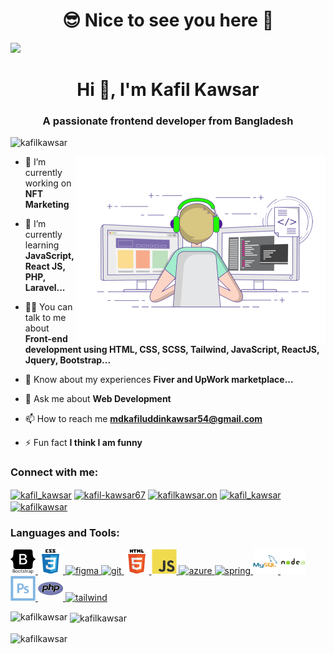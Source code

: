 <h1 align="center">😎 Nice to see you here 👋</h1>
<div><img src="https://media.licdn.com/dms/image/C5616AQE8MfEI0MNNfQ/profile-displaybackgroundimage-shrink_350_1400/0/1660911829157?e=1698883200&v=beta&t=_uCAV0vZQluouSDS18OO8pAJR7hVP9WURixd56qF7ls"></div>
<h1 align="center">Hi 👋, I'm Kafil Kawsar</h1>
<h3 align="center">A passionate frontend developer from Bangladesh</h3>

<p align="left"> <img src="https://komarev.com/ghpvc/?username=kafilkawsar&label=Profile%20views&color=0e75b6&style=flat" alt="kafilkawsar" /> </p>

<img align="right" alt="Coding" width="400" src="https://raw.githubusercontent.com/devSouvik/devSouvik/master/gif3.gif">

- 🔭 I’m currently working on **NFT Marketing**

- 🌱 I’m currently learning **JavaScript, React JS, PHP, Laravel...**
  
- 👨‍💻 You can talk to me about **Front-end development using HTML, CSS, SCSS, Tailwind, JavaScript, ReactJS, Jquery, Bootstrap...**
  
- 📄 Know about my experiences **Fiver and UpWork marketplace...**

- 💬 Ask me about **Web Development**

- 📫 How to reach me **mdkafiluddinkawsar54@gmail.com**

- ⚡ Fun fact **I think I am funny**

<h3 align="left">Connect with me:</h3>

<p align="left">
<a href="https://twitter.com/kafil_kawsar" target="blank"><img align="center" src="https://raw.githubusercontent.com/rahuldkjain/github-profile-readme-generator/master/src/images/icons/Social/twitter.svg" alt="kafil_kawsar" height="30" width="40" /></a>
<a href="https://linkedin.com/in/kafil-kawsar67" target="blank"><img align="center" src="https://raw.githubusercontent.com/rahuldkjain/github-profile-readme-generator/master/src/images/icons/Social/linked-in-alt.svg" alt="kafil-kawsar67" height="30" width="40" /></a>
<a href="https://fb.com/kafilkawsar.on" target="blank"><img align="center" src="https://raw.githubusercontent.com/rahuldkjain/github-profile-readme-generator/master/src/images/icons/Social/facebook.svg" alt="kafilkawsar.on" height="30" width="40" /></a>
<a href="https://instagram.com/kafil_kawsar" target="blank"><img align="center" src="https://raw.githubusercontent.com/rahuldkjain/github-profile-readme-generator/master/src/images/icons/Social/instagram.svg" alt="kafil_kawsar" height="30" width="40" /></a>
<a href="https://discord.gg/kafilkawsar" target="blank"><img align="center" src="https://raw.githubusercontent.com/rahuldkjain/github-profile-readme-generator/master/src/images/icons/Social/discord.svg" alt="kafilkawsar" height="30" width="40" /></a>
</p>

<h3 align="left">Languages and Tools:</h3>
<p align="left"> <a href="https://getbootstrap.com" target="_blank" rel="noreferrer"> <img src="https://raw.githubusercontent.com/devicons/devicon/master/icons/bootstrap/bootstrap-plain-wordmark.svg" alt="bootstrap" width="40" height="40"/> </a> <a href="https://www.w3schools.com/css/" target="_blank" rel="noreferrer"> <img src="https://raw.githubusercontent.com/devicons/devicon/master/icons/css3/css3-original-wordmark.svg" alt="css3" width="40" height="40"/> </a> <a href="https://www.figma.com/" target="_blank" rel="noreferrer"> <img src="https://www.vectorlogo.zone/logos/figma/figma-icon.svg" alt="figma" width="40" height="40"/> </a> <a href="https://git-scm.com/" target="_blank" rel="noreferrer"> <img src="https://www.vectorlogo.zone/logos/git-scm/git-scm-icon.svg" alt="git" width="40" height="40"/> </a> <a href="https://www.w3.org/html/" target="_blank" rel="noreferrer"> <img src="https://raw.githubusercontent.com/devicons/devicon/master/icons/html5/html5-original-wordmark.svg" alt="html5" width="40" height="40"/> </a> <a href="https://developer.mozilla.org/en-US/docs/Web/JavaScript" target="_blank" rel="noreferrer"> <img src="https://raw.githubusercontent.com/devicons/devicon/master/icons/javascript/javascript-original.svg" alt="javascript" width="40" height="40"/> </a> <a href="https://azure.microsoft.com/en-in/" target="_blank" rel="noreferrer"> <img src="https://www.vectorlogo.zone/logos/microsoft_azure/microsoft_azure-icon.svg" alt="azure" width="40" height="40"/> </a> <a href="https://spring.io/" target="_blank" rel="noreferrer"> <img src="https://www.vectorlogo.zone/logos/springio/springio-icon.svg" alt="spring" width="40" height="40"/> </a> <a href="https://www.mysql.com/" target="_blank" rel="noreferrer"> <img src="https://raw.githubusercontent.com/devicons/devicon/master/icons/mysql/mysql-original-wordmark.svg" alt="mysql" width="40" height="40"/> </a> <a href="https://nodejs.org" target="_blank" rel="noreferrer"> <img src="https://raw.githubusercontent.com/devicons/devicon/master/icons/nodejs/nodejs-original-wordmark.svg" alt="nodejs" width="40" height="40"/> </a> <a href="https://www.photoshop.com/en" target="_blank" rel="noreferrer"> <img src="https://raw.githubusercontent.com/devicons/devicon/master/icons/photoshop/photoshop-line.svg" alt="photoshop" width="40" height="40"/> </a> <a href="https://www.php.net" target="_blank" rel="noreferrer"> <img src="https://raw.githubusercontent.com/devicons/devicon/master/icons/php/php-original.svg" alt="php" width="40" height="40"/> </a> <a href="https://tailwindcss.com/" target="_blank" rel="noreferrer"> <img src="https://www.vectorlogo.zone/logos/tailwindcss/tailwindcss-icon.svg" alt="tailwind" width="40" height="40"/> </a> </p>

<p><img align="left" src="https://github-readme-stats.vercel.app/api/top-langs?username=kafilkawsar&show_icons=true&locale=en&layout=compact" alt="kafilkawsar" /></p>

<p>&nbsp;<img align="center" src="https://github-readme-stats.vercel.app/api?username=kafilkawsar&show_icons=true&locale=en" alt="kafilkawsar" /></p>

<p><img align="center" src="https://github-readme-streak-stats.herokuapp.com/?user=kafilkawsar&" alt="kafilkawsar" /></p>
